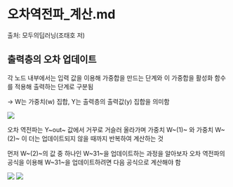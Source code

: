 # 오차역전파_계산.md

출처: 모두의딥러닝(조태호 저)

## 출력층의 오차 업데이트

각 노드 내부에서는 입력 값을 이용해 가중합을 만드는 단계와 이 가중합을 활성화 함수를 적용해 출력하는 단계로 구분됨

→ W는 가중치(w) 집합, Y는 출력층의 출력값(y) 집합을 의미함

<img src="https://user-images.githubusercontent.com/54765256/90970425-c4762980-e53f-11ea-8939-5d16e9264b60.png">

오차 역전파는  Y~out~ 값에서 거꾸로 거슬러 올라가며 가중치  W~(1)~ 와 가중치  W~(2)~ 이 더는 업데이트되지 않을 때까지
반복하여 계산하는 것

먼저  W~(2)~의 값 중 하나인 W~31~을 업데이트하는 과정을 알아보자
오차 역전파의 공식을 이용해  W~31~을 업데이트하려면 다음 공식으로 계산해야 함

<img src="https://user-images.githubusercontent.com/54765256/90970467-68f86b80-e540-11ea-90c2-4255199b09ab.png">

<img src="https://user-images.githubusercontent.com/54765256/90970483-9ba26400-e540-11ea-85af-a7cfa3e4d015.png">













